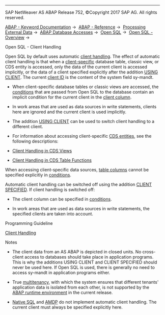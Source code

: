   

* * *

SAP NetWeaver AS ABAP Release 752, ©Copyright 2017 SAP AG. All rights reserved.

[ABAP - Keyword Documentation](javascript:call_link\('abenabap.htm'\)) →  [ABAP - Reference](javascript:call_link\('abenabap_reference.htm'\)) →  [Processing External Data](javascript:call_link\('abenabap_language_external_data.htm'\)) →  [ABAP Database Accesses](javascript:call_link\('abenabap_sql.htm'\)) →  [Open SQL](javascript:call_link\('abenopensql.htm'\)) →  [Open SQL - Overview](javascript:call_link\('abenopen_sql_oview.htm'\)) → 

Open SQL - Client Handling

Open SQL by default uses automatic [client handling](javascript:call_link\('abenclient_handling_glosry.htm'\) "Glossary Entry"). The effect of automatic client handling is that when a [client-specific](javascript:call_link\('abenclient_dependence_glosry.htm'\) "Glossary Entry") database table, classic view, or CDS entity is accessed, only the data of the current client is accessed implicitly, or the data of a client specified explicitly after the addition [USING CLIENT](javascript:call_link\('abapselect_client.htm'\)). The current [client ID](javascript:call_link\('abenclient_identifier_glosry.htm'\) "Glossary Entry") is the content of the system field sy-mandt.

-   When client-specific database tables or classic views are accessed, the [conditions](javascript:call_link\('abenwhere_logexp.htm'\)) that are passed from Open SQL to the database contain an implicit condition for the current client in the [client column](javascript:call_link\('abenclient_column_glosry.htm'\) "Glossary Entry").

-   In work areas that are used as data sources in write statements, clients here are ignored and the current client is used implicitly.

-   The addition [USING CLIENT](javascript:call_link\('abapselect_client.htm'\)) can be used to switch client handling to a different client.

-   For information about accessing client-specific [CDS entities](javascript:call_link\('abencds_entity_glosry.htm'\) "Glossary Entry"), see the following descriptions:

-   [Client Handling in CDS Views](javascript:call_link\('abencds_client_handling.htm'\))

-   [Client Handling in CDS Table Functions](javascript:call_link\('abencds_func_client_handling.htm'\))

When accessing client-specific data sources, [table columns](javascript:call_link\('abenclient_column_glosry.htm'\) "Glossary Entry") cannot be specified explicitly in [conditions](javascript:call_link\('abenwhere_logexp.htm'\)).

Automatic client handling can be switched off using the addition [CLIENT SPECIFIED](javascript:call_link\('abapselect_client.htm'\)). If client handling is switched off:

-   The client column can be specified in [conditions](javascript:call_link\('abenwhere_logexp.htm'\)).

-   In work areas that are used as data sources in write statements, the specified clients are taken into account.

Programming Guideline

[Client Handling](javascript:call_link\('abenclient_handling_guidl.htm'\) "Guideline")

Notes

-   The client data from an AS ABAP is depicted in closed units. No cross-client access to databases should take place in application programs. This is why the additions USING CLIENT and CLIENT SPECIFIED should never be used here. If Open SQL is used, there is generally no need to access sy-mandt in application programs either.

-   True [multitenancy](javascript:call_link\('abenmegatenancy_glosry.htm'\) "Glossary Entry"), with which the system ensures that different tenants' application data is isolated from each other, is not supported by the [ABAP runtime environment](javascript:call_link\('abenabap_runtime_envir_glosry.htm'\) "Glossary Entry") in the current release.

-   [Native SQL](javascript:call_link\('abennative_sql.htm'\)) and [AMDP](javascript:call_link\('abenamdp_glosry.htm'\) "Glossary Entry") do not implement automatic client handling. The current client must always be specified explicitly here.